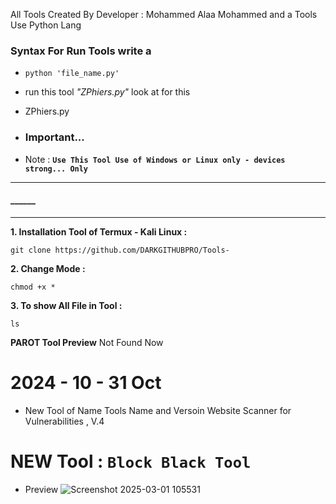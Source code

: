  All Tools Created By Developer : Mohammed Alaa Mohammed and a Tools Use Python Lang

### Syntax For Run Tools write a

- ```python 'file_name.py'```

* run this tool *"ZPhiers.py"* look at for this
- ZPhiers.py

- ### Important...
  
-  Note : **```Use This Tool Use of Windows or Linux only - devices strong... Only```**

****
#### ______
****

**1. Installation Tool of Termux  - Kali Linux :**
```
git clone https://github.com/DARKGITHUBPRO/Tools-
```

**2. Change Mode :**
```
chmod +x *
```
**3. To show All File in Tool :**
```
ls
```


 __PAROT Tool Preview__
 Not Found Now 



# 2024 - 10 - 31 Oct

- New Tool of Name Tools Name and Versoin Website Scanner for Vulnerabilities , V.4

  
# NEW Tool :  ```Block Black Tool```
- Preview 
![Screenshot 2025-03-01 105531](https://github.com/user-attachments/assets/657c155f-911e-4aba-9cb2-f2e95dfe170e)
